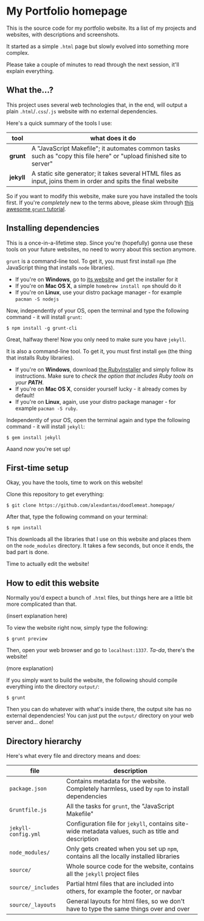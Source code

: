 # My Portfolio homepage

This is the source code for my portfolio website. Its a list of
my projects and websites, with descriptions and screenshots.

It started as a simple `.html` page but slowly evolved into
something more complex.

Please take a couple of minutes to read through the next session,
it'll explain everything.

## What the...?

This project uses several web technologies that, in the end, will
output a plain `.html`/`.css`/`.js` website with no external
dependencies.

Here's a quick summary of the tools I use:

| tool | what does it do |
| ---- | --------------- |
| **grunt**  | A "JavaScript Makefile"; it automates common tasks such as "copy this file here" or "upload finished site to server" |
| **jekyll** | A static site generator; it takes several HTML files as input, joins them in order and spits the final website |

So if you want to modify this website, make sure you have installed
the tools first. If you're _completely_ new to the terms above, please
skim through [this awesome `grunt` tutorial][tutorial].

## Installing dependencies

This is a once-in-a-lifetime step. Since you're (hopefully) gonna use
these tools on your future websites, no need to worry about this
section anymore.

`grunt` is a command-line tool. To get it, you must first install `npm`
(the JavaScript thing that installs `node` libraries).

* If you're on **Windows**, go to [its website][npm] and get the installer for it
* If you're on **Mac OS X**, a simple `homebrew install npm` should do it
* If you're on **Linux**, use your distro package manager - for example `pacman -S nodejs`

Now, independently of your OS, open the terminal and type the following
command - it will install `grunt`:

    $ npm install -g grunt-cli

Great, halfway there! Now you only need to make sure you have `jekyll`.

It is also a command-line tool. To get it, you must first install `gem`
(the thing that installs Ruby libraries).

* If you're on **Windows**, download [the RubyInstaller][rubyinstall]
  and simply follow its instructions. Make sure to _check the option that
  includes Ruby tools on your **PATH**_.
* If you're on **Mac OS X**, consider yourself lucky - it already comes
  by default!
* If you're on **Linux**, again, use your distro package manager - for example
  `pacman -S ruby`.

Independently of your OS, open the terminal again and type the following
command - it will install `jekyll`:

    $ gem install jekyll

Aaand _now_ you're set up!

## First-time setup

Okay, you have the tools, time to work on this website!

Clone this repository to get everything:

    $ git clone https://github.com/alexdantas/doodlemeat.homepage/

After that, type the following command on your terminal:

    $ npm install

This downloads all the libraries that I use on this website and places
them on the `node_modules` directory. It takes a few seconds, but once
it ends, the bad part is done.

Time to actually edit the website!

## How to edit this website

Normally you'd expect a bunch of `.html` files, but things here are a little
bit more complicated than that.

(insert explanation here)

To view the website right now, simply type the following:

    $ grunt preview

Then, open your web browser and go to `localhost:1337`. _Ta-da_, there's the
website!

(more explanation)

If you simply want to build the website, the following should compile
everything into the directory `output/`:

    $ grunt

Then you can do whatever with what's inside there, the output site has no
external dependencies!
You can just put the `output/` directory on your web server and... done!

## Directory hierarchy

Here's what every file and directory means and does:

| file | description |
| ---- | ----------- |
| `package.json`      | Contains metadata for the website. Completely harmless, used by `npm` to install dependencies |
| `Gruntfile.js`      | All the tasks for `grunt`, the "JavaScript Makefile" |
| `jekyll-config.yml` | Configuration file for `jekyll`, contains site-wide metadata values, such as title and description |
| `node_modules/`     | Only gets created when you set up `npm`, contains all the locally installed libraries |
| `source/`           | Whole source code for the website, contains all the `jekyll` project files |
| `source/_includes`  | Partial html files that are included into others, for example the footer, or navbar |
| `source/_layouts`   | General layouts for html files, so we don't have to type the same things over and over |

[tutorial]:    http://24ways.org/2013/grunt-is-not-weird-and-hard/
[npm]:         https://npmjs.org/
[rubyinstall]: http://rubyinstaller.org/

